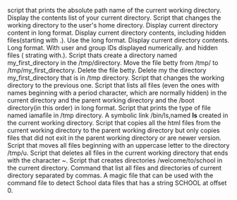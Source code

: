 script that prints the absolute path name of the current working directory.
Display the contents list of your current directory.
Script that changes the working directory to the user's home directory.
Display current directory content in long format.
Display current directory contents, including hidden files(starting with .). Use the long format.
Display current directory contents. Long format. With user and group IDs displayed numerically. and hidden files ( strating with.).
Script thats create a directory named my_first_directory in the /tmp/directory.
Move the file betty from /tmp/ to /tmp/my_first_directory.
Delete the file betty.
Delete my the directory my_first_directory that is in /tmp directory.
Script that changes the working directory to the previous one.
Script that lists all  files (even the ones with names beginning with a period character, which are normally hidden) in the current directory and the parent working directory and the /boot directory(in this order) in long format.
Script that prints the type of file named iamafile in /tmp directory.
A symbolic link /bin/ls,named __ls__ created in the current working directory.
Script that copies all the html files from the current working directory to the parent working directory but only copies  files that did not exit in the parent working directory or are newer version.
Script that moves all files  beginning with an uppercase letter to the directory /tmp/u.
Script that deletes all files in the current working directory that ends with the character ~.
Script that creates directories /welcome/to/school in the current directory.
Command that list all files and directories of current directory separated by commas.
A magic file that can be used with the command file to detect School data files  that has a string SCHOOL at offset 0.
